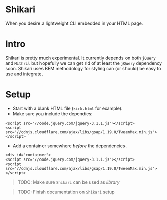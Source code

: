# Shikari
When you desire a lightweight CLI embedded in your HTML page.

# Intro
Shikari is pretty much experimental. It currently depends on both 
`jQuery` and `Mithril` but hopefully we can get rid of at least the 
`jQuery` dependency soon. Shikari uses BEM methodology for styling
can (or should) be easy to use and integrate.

# Setup
* Start with a blank HTML file (`kirk.html` for example).
* Make sure you include the dependies: 
```
<script src="//code.jquery.com/jquery-3.1.1.js"></script>
<script src="//cdnjs.cloudflare.com/ajax/libs/gsap/1.19.0/TweenMax.min.js"></script>
```

* Add a container somewhere *before* the dependencies.
```
<div id="container">
<script src="//code.jquery.com/jquery-3.1.1.js"></script>
<script src="//cdnjs.cloudflare.com/ajax/libs/gsap/1.19.0/TweenMax.min.js"></script>
```

> TODO: Make sure `Shikari` can be used as *library*

> TODO: Finish documentation on `Shikari` setup 